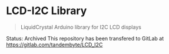 # LCD-I2C Library
> LiquidCrystal Arduino library for I2C LCD displays

Status: Archived This repository has been transfered to GitLab at https://gitlab.com/tandembyte/LCD_I2C
